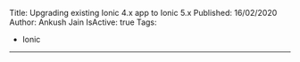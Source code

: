 Title: Upgrading existing Ionic 4.x app to Ionic 5.x
Published: 16/02/2020
Author: Ankush Jain
IsActive: true
Tags:
  - Ionic
---
